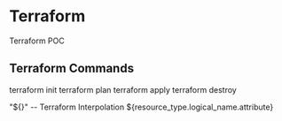 # Terraform
Terraform POC

## Terraform Commands
terraform init
terraform plan
terraform apply
terraform destroy


"${}" -- Terraform Interpolation
${resource_type.logical_name.attribute}
